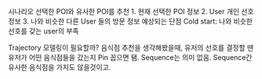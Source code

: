 시나리오
	선택한 POI와 유사한 POI를 추천
		1. 현재 선택한 POI 정보
		2. User 개인 선호 정보
		3. 나와 비슷한 다른 User 들의 방문 정보
	예상되는 단점
		Cold start: 나와 비슷한 선호를 갖는 user의 부족

Trajectory 모델링이 필요할까?
	음식점 추천을 생각해봤을때, 유저의 선호를 결정할 땐 유저가 어떤 음식점들을 갔는지 Pin 꼽으면 됌. Sequence는 의미 없음. Sequence간 유사한 음식점을 가지도 않을것이고.